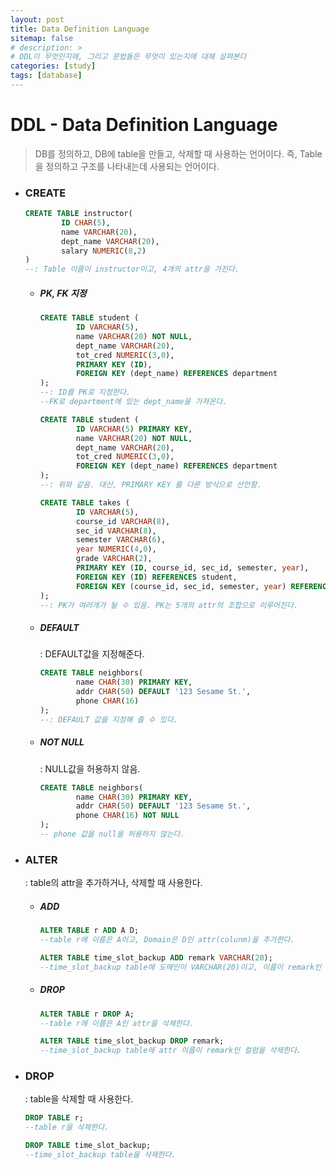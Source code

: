 ```yaml
---
layout: post
title: Data Definition Language
sitemap: false
# description: > 
# DDL이 무엇인지에, 그리고 문법들은 무엇이 있는지에 대해 살펴본다 
categories: [study]
tags: [database]
---
```


# DDL - Data Definition Language

> DB를 정의하고, DB에 table을 만들고, 삭제할 때 사용하는 언어이다. 즉, Table을 정의하고 구조를 나타내는데 사용되는 언어이다. 

- ### CREATE

  ~~~sql
  CREATE TABLE instructor(
          ID CHAR(5),
          name VARCHAR(20),
          dept_name VARCHAR(20),
          salary NUMERIC(8,2)
  )
  --: Table 이름이 instructor이고, 4개의 attr을 가진다. 
  ~~~

  - ##### PK, FK 지정

    ~~~sql
    CREATE TABLE student (
            ID VARCHAR(5),
            name VARCHAR(20) NOT NULL,
            dept_name VARCHAR(20),
            tot_cred NUMERIC(3,0),
            PRIMARY KEY (ID),
            FOREIGN KEY (dept_name) REFERENCES department
    );
    --: ID를 PK로 지정한다. 
    --FK로 department에 있는 dept_name을 가져온다. 
    
    CREATE TABLE student (
            ID VARCHAR(5) PRIMARY KEY,
            name VARCHAR(20) NOT NULL,
            dept_name VARCHAR(20),
            tot_cred NUMERIC(3,0),
            FOREIGN KEY (dept_name) REFERENCES department
    );
    --: 위와 같음. 대신, PRIMARY KEY 를 다른 방식으로 선언함. 
    ~~~

    ~~~sql
    CREATE TABLE takes (
            ID VARCHAR(5),
            course_id VARCHAR(8),
            sec_id VARCHAR(8),
            semester VARCHAR(6),
            year NUMERIC(4,0),
            grade VARCHAR(2),
            PRIMARY KEY (ID, course_id, sec_id, semester, year),
            FOREIGN KEY (ID) REFERENCES student,
            FOREIGN KEY (course_id, sec_id, semester, year) REFERENCES section
    );
    --: PK가 여러개가 될 수 있음. PK는 5개의 attr의 조합으로 이루어진다. 
    ~~~

  - ##### DEFAULT

    : DEFAULT값을 지정해준다. 

    ~~~sql
    CREATE TABLE neighbors(
            name CHAR(30) PRIMARY KEY,
            addr CHAR(50) DEFAULT '123 Sesame St.',
            phone CHAR(16)
    );
    --: DEFAULT 값을 지정해 줄 수 있다. 
    ~~~

    

  - ##### NOT NULL

    : NULL값을 허용하지 않음. 

    ~~~sql
    CREATE TABLE neighbors(
            name CHAR(30) PRIMARY KEY,
            addr CHAR(50) DEFAULT '123 Sesame St.',
            phone CHAR(16) NOT NULL
    );
    -- phone 값을 null을 허용하지 않는다.
    ~~~

- ### ALTER

  : table의 attr을 추가하거나, 삭제할 때 사용한다. 

  - ##### ADD

    ~~~sql
    ALTER TABLE r ADD A D;
    --table r에 이름은 A이고, Domain은 D인 attr(colunm)을 추가한다. 
    
    ALTER TABLE time_slot_backup ADD remark VARCHAR(20);
    --time_slot_backup table에 도메인이 VARCHAR(20)이고, 이름이 remark인 컬럼을 추가한다. 
    ~~~

  - ##### DROP

    ~~~sql
    ALTER TABLE r DROP A;
    --table r에 이름은 A인 attr을 삭제한다. 
    
    ALTER TABLE time_slot_backup DROP remark;
    --time_slot_backup table에 attr 이름이 remark인 컬럼을 삭제한다. 
    ~~~

- ### DROP

  : table을 삭제할 때 사용한다. 

  ~~~sql
  DROP TABLE r;
  --table r을 삭제한다. 
  
  DROP TABLE time_slot_backup;
  --time_slot_backup table을 삭제한다. 
  ~~~

